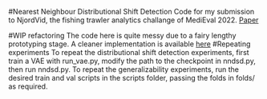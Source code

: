 #Nearest Neighbour Distributional Shift Detection 
Code for my submission to NjordVid, the fishing trawler analytics challange of MediEval 2022. 
[Paper](https://2022.multimediaeval.com/paper8817.pdf) 

#WIP refactoring
The code here is quite messy due to a fairy lengthy prototyping stage. A cleaner implementation is available [here](https://github.com/BirkTorpmannHagen/robustSD)
#Repeating experiments
To repeat the distributional shift detection experiments, first train a VAE with run_vae.py, modify the path to the checkpoint in nndsd.py, then run nndsd.py.
To repeat the generalizability experiments, run the desired train and val scripts in the scripts folder, passing the folds in folds/ as required. 
